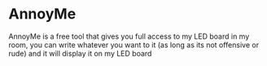 # AnnoyMe
AnnoyMe is a free tool that gives you full access to my LED board in my room, you can write whatever you want to it (as long as its not offensive or rude) and it will display it on my LED board
